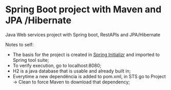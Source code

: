 # Spring Boot project with Maven and JPA /Hibernate
Java Web services project with Spring boot, RestAPIs and JPA/Hibernate

Notes to self:
- The basis for the project is created in [Spring Initializr](https://start.spring.io/) and imported to Spring tool suite;
- To verify execution, go to localhost:8080;
- H2 is a java database that is usable and already built in;
- Everytime a new dependência is added to pom.xml, in STS go to Project -> Clean to force Maven to download that dependency;
